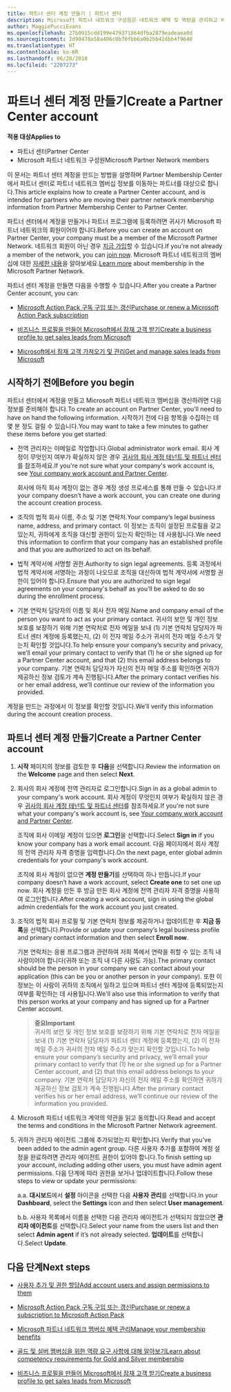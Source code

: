 ```yaml
---
title: 파트너 센터 계정 만들기 | 파트너 센터
description: Microsoft 파트너 네트워크 구성원은 네트워크 혜택 및 역량을 관리하고 비즈니스 프로필을 만들기 위해 파트너 센터 계정을 만들어야 합니다.
author: MaggiePucciEvans
ms.openlocfilehash: 27b0915cdd199e479371864dfba2879eadeaea0d
ms.sourcegitcommit: 2d90478a58a406c0b70fbb6a0b2bb42dbb4f9640
ms.translationtype: HT
ms.contentlocale: ko-KR
ms.lasthandoff: 06/28/2018
ms.locfileid: "2207273"
---
```

# <a name="create-a-partner-center-account"></a><span data-ttu-id="b196e-103">파트너 센터 계정 만들기</span><span class="sxs-lookup"><span data-stu-id="b196e-103">Create a Partner Center account</span></span>

**<span data-ttu-id="b196e-104">적용 대상</span><span class="sxs-lookup"><span data-stu-id="b196e-104">Applies to</span></span>**

-   <span data-ttu-id="b196e-105">파트너 센터</span><span class="sxs-lookup"><span data-stu-id="b196e-105">Partner Center</span></span>
-   <span data-ttu-id="b196e-106">Microsoft 파트너 네트워크 구성원</span><span class="sxs-lookup"><span data-stu-id="b196e-106">Microsoft Partner Network members</span></span>


<span data-ttu-id="b196e-107">이 문서는 파트너 센터 계정을 만드는 방법을 설명하며 Partner Membership Center에서 파트너 센터로 파트너 네트워크 멤버십 정보를 이동하는 파트너를 대상으로 합니다.</span><span class="sxs-lookup"><span data-stu-id="b196e-107">This article explains how to create a Partner Center account, and is intended for partners who are moving their partner network membership information from Partner Membership Center to Partner Center.</span></span> 

<span data-ttu-id="b196e-108">파트너 센터에서 계정을 만들거나 파트너 프로그램에 등록하려면 귀사가 Microsoft 파트너 네트워크의 회원이어야 합니다.</span><span class="sxs-lookup"><span data-stu-id="b196e-108">Before you can create an account on Partner Center, your company must be a member of the Microsoft Partner Network.</span></span> <span data-ttu-id="b196e-109">네트워크 회원이 아닌 경우 [지금 가입](https://partners.microsoft.com/PartnerProgram/simplifiedenrollment.aspx)할 수 있습니다.</span><span class="sxs-lookup"><span data-stu-id="b196e-109">If you're not already a member of the network, you can [join now](https://partners.microsoft.com/PartnerProgram/simplifiedenrollment.aspx).</span></span>  <span data-ttu-id="b196e-110">Microsoft 파트너 네트워크의 멤버십에 대한 [자세한 내용](https://partner.microsoft.com/membership)을 알아보세요.</span><span class="sxs-lookup"><span data-stu-id="b196e-110">[Learn more](https://partner.microsoft.com/membership) about membership in the Microsoft Partner Network.</span></span>  

<span data-ttu-id="b196e-111">파트너 센터 계정을 만들면 다음을 수행할 수 있습니다.</span><span class="sxs-lookup"><span data-stu-id="b196e-111">After you create a Partner Center account, you can:</span></span>

-   [<span data-ttu-id="b196e-112">Microsoft Action Pack 구독 구입 또는 갱신</span><span class="sxs-lookup"><span data-stu-id="b196e-112">Purchase or renew a Microsoft Action Pack subscription</span></span>](mpn-get-action-pack.md)

-   [<span data-ttu-id="b196e-113">비즈니스 프로필을 만들어 Microsoft에서 잠재 고객 받기</span><span class="sxs-lookup"><span data-stu-id="b196e-113">Create a business profile to get sales leads from Microsoft</span></span>](create-a-marketing-profile.md)

-   [<span data-ttu-id="b196e-114">Microsoft에서 잠재 고객 가져오기 및 관리</span><span class="sxs-lookup"><span data-stu-id="b196e-114">Get and manage sales leads from Microsoft</span></span>](responding-to-referrals.md)

## <a name="before-you-begin"></a><span data-ttu-id="b196e-115">시작하기 전에</span><span class="sxs-lookup"><span data-stu-id="b196e-115">Before you begin</span></span>

<span data-ttu-id="b196e-116">파트너 센터에서 계정을 만들고 Microsoft 파트너 네트워크 멤버십을 갱신하려면 다음 정보를 준비해야 합니다.</span><span class="sxs-lookup"><span data-stu-id="b196e-116">To create an account on Partner Center, you’ll need to have on hand the following information.</span></span> <span data-ttu-id="b196e-117">시작하기 전에 다음 항목을 수집하는 데 몇 분 정도 걸릴 수 있습니다.</span><span class="sxs-lookup"><span data-stu-id="b196e-117">You may want to take a few minutes to gather these items before you get started:</span></span>

-   <span data-ttu-id="b196e-118">전역 관리자는 이메일로 작업합니다.</span><span class="sxs-lookup"><span data-stu-id="b196e-118">Global administrator work email.</span></span> <span data-ttu-id="b196e-119">회사 계정이 무엇인지 여부가 확실하지 않은 경우 [귀사의 회사 계정 테넌트 및 파트너 센터](azure-active-directory-tenants-and-partner-center.md)를 참조하세요.</span><span class="sxs-lookup"><span data-stu-id="b196e-119">If you're not sure what your company's work account is, see [Your company work account and Partner Center](azure-active-directory-tenants-and-partner-center.md).</span></span>

    <span data-ttu-id="b196e-120">회사에 아직 회사 계정이 없는 경우 계정 생성 프로세스를 통해 만들 수 있습니다.</span><span class="sxs-lookup"><span data-stu-id="b196e-120">If your company doesn’t have a work account, you can create one during the account creation process.</span></span> 

-   <span data-ttu-id="b196e-121">조직의 법적 회사 이름, 주소 및 기본 연락처.</span><span class="sxs-lookup"><span data-stu-id="b196e-121">Your company’s legal business name, address, and primary contact.</span></span> <span data-ttu-id="b196e-122">이 정보는 조직이 설정된 프로필을 갖고 있는지, 귀하에게 조직을 대신할 권한이 있는지 확인하는 데 사용됩니다.</span><span class="sxs-lookup"><span data-stu-id="b196e-122">We need this information to confirm that your company has an established profile and that you are authorized to act on its behalf.</span></span> 

-   <span data-ttu-id="b196e-123">법적 계약서에 서명할 권한.</span><span class="sxs-lookup"><span data-stu-id="b196e-123">Authority to sign legal agreements.</span></span> <span data-ttu-id="b196e-124">등록 과정에서 법적 계약서에 서명하는 과정이 나오므로 조직을 대신하여 법적 계약서에 서명할 권한이 있어야 합니다.</span><span class="sxs-lookup"><span data-stu-id="b196e-124">Ensure that you are authorized to sign legal agreements on your company's behalf as you’ll be asked to do so during the enrollment process.</span></span>

-   <span data-ttu-id="b196e-125">기본 연락처 담당자의 이름 및 회사 전자 메일.</span><span class="sxs-lookup"><span data-stu-id="b196e-125">Name and company email of the person you want to act as your primary contact.</span></span> <span data-ttu-id="b196e-126">귀사의 보안 및 개인 정보 보호를 보장하기 위해 기본 연락처로 전자 메일을 보내 (1) 기본 연락처 담당자가 파트너 센터 계정에 등록했는지, (2) 이 전자 메일 주소가 귀사의 전자 메일 주소가 맞는지 확인할 것입니다.</span><span class="sxs-lookup"><span data-stu-id="b196e-126">To help ensure your company’s security and privacy, we’ll email your primary contact to verify that (1) he or she signed up for a Partner Center account, and that (2) this email address belongs to your company.</span></span> <span data-ttu-id="b196e-127">기본 연락처 담당자가 자신의 전자 메일 주소를 확인하면 귀하가 제공하신 정보 검토가 계속 진행됩니다.</span><span class="sxs-lookup"><span data-stu-id="b196e-127">After the primary contact verifies his or her email address, we’ll continue our review of the information you provided.</span></span>

<span data-ttu-id="b196e-128">계정을 만드는 과정에서 이 정보를 확인할 것입니다.</span><span class="sxs-lookup"><span data-stu-id="b196e-128">We’ll verify this information during the account creation process.</span></span> 
 
## <a name="create-a-partner-center-account"></a><span data-ttu-id="b196e-129">파트너 센터 계정 만들기</span><span class="sxs-lookup"><span data-stu-id="b196e-129">Create a Partner Center account</span></span>

1.  <span data-ttu-id="b196e-130">**시작** 페이지의 정보를 검토한 후 **다음**을 선택합니다.</span><span class="sxs-lookup"><span data-stu-id="b196e-130">Review the information on the **Welcome** page and then select **Next**.</span></span>

2.  <span data-ttu-id="b196e-131">회사의 회사 계정에 전역 관리자로 로그인합니다.</span><span class="sxs-lookup"><span data-stu-id="b196e-131">Sign in as a global admin to your company's work account.</span></span> <span data-ttu-id="b196e-132">회사 계정이 무엇인지 여부가 확실하지 않은 경우 [귀사의 회사 계정 테넌트 및 파트너 센터](azure-active-directory-tenants-and-partner-center.md)를 참조하세요.</span><span class="sxs-lookup"><span data-stu-id="b196e-132">If you're not sure what your company's work account is, see [Your company work account and Partner Center](azure-active-directory-tenants-and-partner-center.md).</span></span>

    <span data-ttu-id="b196e-133">조직에 회사 이메일 계정이 있으면 **로그인**을 선택합니다.</span><span class="sxs-lookup"><span data-stu-id="b196e-133">Select **Sign in** if you know your company has a work email account.</span></span> <span data-ttu-id="b196e-134">다음 페이지에서 회사 계정의 전역 관리자 자격 증명을 입력합니다.</span><span class="sxs-lookup"><span data-stu-id="b196e-134">On the next page, enter global admin credentials for your company's work account.</span></span> 

    <span data-ttu-id="b196e-135">조직에 회사 계정이 없으면 **계정 만들기**를 선택하여 하나 만듭니다.</span><span class="sxs-lookup"><span data-stu-id="b196e-135">If your company doesn’t have a work account, select **Create one** to set one up now.</span></span> <span data-ttu-id="b196e-136">회사 계정을 만든 후 방금 만든 회사 계정에 전역 관리자 자격 증명을 사용하여 로그인합니다.</span><span class="sxs-lookup"><span data-stu-id="b196e-136">After creating a work account, sign in using the global admin credentials for the work account you just created.</span></span>

3.  <span data-ttu-id="b196e-137">조직의 법적 회사 프로필 및 기본 연락처 정보를 제공하거나 업데이트한 후 **지금 등록**을 선택합니다.</span><span class="sxs-lookup"><span data-stu-id="b196e-137">Provide or update your company’s legal business profile and primary contact information and then select **Enroll now**.</span></span> 

    <span data-ttu-id="b196e-138">기본 연락처는 응용 프로그램과 관련하여 저희 쪽에서 연락을 취할 수 있는 조직 내 사람이어야 합니다(귀하 또는 조직 내 다른 사람도 가능).</span><span class="sxs-lookup"><span data-stu-id="b196e-138">The primary contact should be the person in your company we can contact about your application (this can be you or another person in your company).</span></span> <span data-ttu-id="b196e-139">또한 이 정보는 이 사람이 귀하의 조직에서 일하고 있으며 파트너 센터 계정에 등록되었는지 여부를 확인하는 데 사용됩니다.</span><span class="sxs-lookup"><span data-stu-id="b196e-139">We'll also use this information to verify that this person works at your company and has signed up for a Partner Center account.</span></span>

    >**<span data-ttu-id="b196e-140">중요</span><span class="sxs-lookup"><span data-stu-id="b196e-140">Important</span></span>**<br> <span data-ttu-id="b196e-141">귀사의 보안 및 개인 정보 보호를 보장하기 위해 기본 연락처로 전자 메일을 보내 (1) 기본 연락처 담당자가 파트너 센터 계정에 등록했는지, (2) 이 전자 메일 주소가 귀사의 전자 메일 주소가 맞는지 확인할 것입니다.</span><span class="sxs-lookup"><span data-stu-id="b196e-141">To help ensure your company’s security and privacy, we’ll email your primary contact to verify that (1) he or she signed up for a Partner Center account, and (2) that this email address belongs to your company.</span></span> <span data-ttu-id="b196e-142">기본 연락처 담당자가 자신의 전자 메일 주소를 확인하면 귀하가 제공하신 정보 검토가 계속 진행됩니다.</span><span class="sxs-lookup"><span data-stu-id="b196e-142">After the primary contact verifies his or her email address, we’ll continue our review of the information you provided.</span></span>

4.  <span data-ttu-id="b196e-143">Microsoft 파트너 네트워크 계약의 약관을 읽고 동의합니다.</span><span class="sxs-lookup"><span data-stu-id="b196e-143">Read and accept the terms and conditions in the Microsoft Partner Network agreement.</span></span> 

5.  <span data-ttu-id="b196e-144">귀하가 관리자 에이전트 그룹에 추가되었는지 확인합니다.</span><span class="sxs-lookup"><span data-stu-id="b196e-144">Verify that you’ve been added to the admin agent group.</span></span> <span data-ttu-id="b196e-145">다른 사용자 추가를 포함하여 계정 설정을 완료하려면 관리자 에이전트 권한이 있어야 합니다.</span><span class="sxs-lookup"><span data-stu-id="b196e-145">To finish setting up your account, including adding other users, you must have admin agent permissions.</span></span> <span data-ttu-id="b196e-146">다음 단계에 따라 권한을 보거나 업데이트합니다.</span><span class="sxs-lookup"><span data-stu-id="b196e-146">Follow these steps to view or update your permissions:</span></span>

    <span data-ttu-id="b196e-147">a.</span><span class="sxs-lookup"><span data-stu-id="b196e-147">a.</span></span> <span data-ttu-id="b196e-148">**대시보드**에서 **설정** 아이콘을 선택한 다음 **사용자 관리**를 선택합니다.</span><span class="sxs-lookup"><span data-stu-id="b196e-148">In your **Dashboard**, select the **Settings** icon and then select **User management**.</span></span>  

    <span data-ttu-id="b196e-149">b.</span><span class="sxs-lookup"><span data-stu-id="b196e-149">b.</span></span> <span data-ttu-id="b196e-150">사용자 목록에서 이름을 선택한 다음 관리자 에이전트가 선택되지 않았으면 **관리자 에이전트**를 선택합니다.</span><span class="sxs-lookup"><span data-stu-id="b196e-150">Select your name from the users list and then select **Admin agent** if it’s not already selected.</span></span> <span data-ttu-id="b196e-151">**업데이트**를 선택합니다.</span><span class="sxs-lookup"><span data-stu-id="b196e-151">Select **Update**.</span></span>  

## <a name="next-steps"></a><span data-ttu-id="b196e-152">다음 단계</span><span class="sxs-lookup"><span data-stu-id="b196e-152">Next steps</span></span>

-   [<span data-ttu-id="b196e-153">사용자 추가 및 권한 할당</span><span class="sxs-lookup"><span data-stu-id="b196e-153">Add account users and assign permissions to them</span></span>](create-user-accounts-and-set-permissions.md)

-   [<span data-ttu-id="b196e-154">Microsoft Action Pack 구독 구입 또는 갱신</span><span class="sxs-lookup"><span data-stu-id="b196e-154">Purchase or renew a subscription to Microsoft Action Pack</span></span>](mpn-get-action-pack.md)

-   [<span data-ttu-id="b196e-155">Microsoft 파트너 네트워크 멤버십 혜택 관리</span><span class="sxs-lookup"><span data-stu-id="b196e-155">Manage your membership benefits</span></span>](manage-your-partner-network-benefits.md)

-   [<span data-ttu-id="b196e-156">골드 및 실버 멤버십을 위한 역량 요구 사항에 대해 알아보기</span><span class="sxs-lookup"><span data-stu-id="b196e-156">Learn about competency requirements for Gold and Silver membership</span></span>](https://partner.microsoft.com/membership/competencies)

-   [<span data-ttu-id="b196e-157">비즈니스 프로필을 만들어 Microsoft에서 잠재 고객 받기</span><span class="sxs-lookup"><span data-stu-id="b196e-157">Create a business profile to get sales leads from Microsoft</span></span>](create-a-marketing-profile.md)